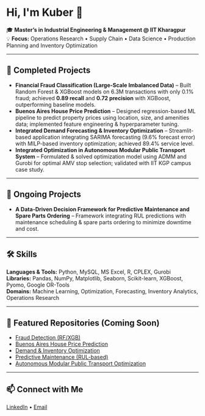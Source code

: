 # Hi, I'm Kuber 👋

🎓 **Master’s in Industrial Engineering & Management @ IIT Kharagpur**  
💡 **Focus:** Operations Research • Supply Chain • Data Science • Production Planning and Inventory Optimization

---

## 🔭 Completed Projects
- **Financial Fraud Classification (Large-Scale Imbalanced Data)** – Built Random Forest & XGBoost models on 6.3M transactions with only 0.1% fraud; achieved **0.89 recall** and **0.72 precision** with XGBoost, outperforming baseline models.
- **Buenos Aires House Price Prediction** – Designed regression-based ML pipeline to predict property prices using location, size, and amenities data; implemented feature engineering & hyperparameter tuning.
- **Integrated Demand Forecasting & Inventory Optimization** – Streamlit-based application integrating SARIMA forecasting (9.6% forecast error) with MILP-based inventory optimization; achieved 89.4% service level.
- **Integrated Optimization in Autonomous Modular Public Transport System** – Formulated & solved optimization model using ADMM and Gurobi for optimal AMV stop selection; validated with IIT KGP campus case study.

---

## 🚧 Ongoing Projects
- **A Data-Driven Decision Framework for Predictive Maintenance and Spare Parts Ordering** – Framework integrating RUL predictions with maintenance scheduling & spare parts ordering to minimize downtime and cost.

---

## 🛠 Skills
**Languages & Tools:** Python, MySQL, MS Excel, R, CPLEX, Gurobi  
**Libraries:** Pandas, NumPy, Matplotlib, Seaborn, Scikit-learn, XGBoost, Pyomo, Google OR-Tools  
**Domains:** Machine Learning, Optimization, Forecasting, Inventory Analytics, Operations Research

---

## 📂 Featured Repositories (Coming Soon)
- [Fraud Detection (RF/XGB)](#)
- [Buenos Aires House Price Prediction](#)
- [Demand & Inventory Optimization](#)
- [Predictive Maintenance (RUL-based)](#)
- [Autonomous Modular Public Transport Optimization](#)

---

## 📫 Connect with Me
[LinkedIn](https://www.linkedin.com/in/kuber-bisen-33863722b/) • [Email](mailto:Kuberbisen10@gmail.com) 
